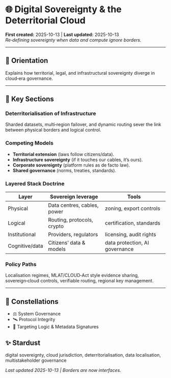 # 🌐 Digital Sovereignty & the Deterritorial Cloud
**First created:** 2025-10-13  |  **Last updated:** 2025-10-13  
*Re‑defining sovereignty when data and compute ignore borders.*

---

## 🧭 Orientation  
Explains how territorial, legal, and infrastructural sovereignty diverge in cloud‑era governance.

---

## 🧩 Key Sections  
### Deterritorialisation of Infrastructure  
Sharded datasets, multi‑region failover, and dynamic routing sever the link between physical borders and logical control.

### Competing Models  
- **Territorial extension** (laws follow citizens/data).  
- **Infrastructure sovereignty** (if it touches our cables, it’s ours).  
- **Corporate sovereignty** (platform rules as de facto law).  
- **Shared governance** (norms, treaties, standards).

### Layered Stack Doctrine  
| Layer | Sovereign leverage | Tools |
|---|---|---|
| Physical | Data centres, cables, power | zoning, export controls |
| Logical | Routing, protocols, crypto | certification, standards |
| Institutional | Providers, regulators | licensing, audit rights |
| Cognitive/data | Citizens’ data & models | data protection, AI governance |

### Policy Paths  
Localisation regimes, MLAT/CLOUD‑Act style evidence sharing, sovereign‑cloud controls, verifiable routing, regional key management.

---

## 🌌 Constellations  
- ⚖️ System Governance  
- 🛰️ Protocol Integrity  
- 🧿 Targeting Logic & Metadata Signatures  

## ✨ Stardust  
digital sovereignty, cloud jurisdiction, deterritorialisation, data localisation, multistakeholder governance  

*Last updated 2025-10-13 | Borders are now interfaces.*
